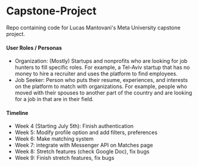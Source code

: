 # Capstone-Project
Repo containing code for Lucas Mantovani's Meta University capstone project.

#### User Roles / Personas

- Organization: (Mostly) Startups and nonprofits who are looking for job hunters to fill specific roles. For example, a Tel-Aviv startup that has no money to hire a recruiter and uses the platform to find employees.
- Job Seeker: Person who puts their resume, experiences, and interests on the platform to match with organizations. For example, people who moved with their spouses to another part of the country and are looking for a job in that are in their field.

#### Timeline

* Week 4 (Starting July 5th): Finish authentication
* Week 5: Modify profile option and add filters, preferences
* Week 6: Make matching system
* Week 7: integrate with Messenger API on Matches page
* Week 8: Stretch features (check Google Doc), fix bugs
* Week 9: Finish stretch features, fix bugs
